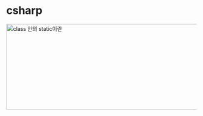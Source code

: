 # csharp
<img width="581" height="227" alt="class 안의 static이란" src="https://github.com/user-attachments/assets/c7615662-ae55-4298-b53d-b5dd8e72bae6" />
